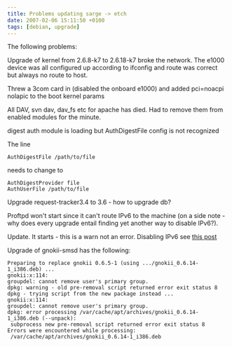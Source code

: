 ```yaml
---
title: Problems updating sarge -> etch
date: 2007-02-06 15:11:50 +0100
tags: [debian, upgrade]
---
```


The following problems:

Upgrade of kernel from 2.6.8-k7 to 2.6.18-k7 broke the network. The e1000 device was all configured up according to ifconfig and route was correct but always no route to host.

Threw a 3com card in (disabled the onboard e1000) and added pci=noacpi nolapic to the boot kernel params

All DAV, svn dav, dav_fs etc for apache has died. Had to remove them from enabled modules for the minute.

digest auth module is loading but AuthDigestFile config is not recognized

The line

    AuthDigestFile /path/to/file

needs to change to

    AuthDigestProvider file
    AuthUserFile /path/to/file

Upgrade request-tracker3.4 to 3.6 - how to upgrade db?

Proftpd won't start since it can't route IPv6 to the machine (on a side note - why does every upgrade entail finding yet another way to disable IPv6?).

Update. It starts - this is a warn not an error. Disabling IPv6 see [this post](/2005/03/17/disable-ipv6-in-a-2-6-kernel/)

Upgrade of gnokii-smsd has the following:

    Preparing to replace gnokii 0.6.5-1 (using .../gnokii_0.6.14-1_i386.deb) ...
    gnokii:x:114:
    groupdel: cannot remove user's primary group.
    dpkg: warning - old pre-removal script returned error exit status 8
    dpkg - trying script from the new package instead ...
    gnokii:x:114:
    groupdel: cannot remove user's primary group.
    dpkg: error processing /var/cache/apt/archives/gnokii_0.6.14-1_i386.deb (--unpack):
     subprocess new pre-removal script returned error exit status 8
    Errors were encountered while processing:
     /var/cache/apt/archives/gnokii_0.6.14-1_i386.deb
